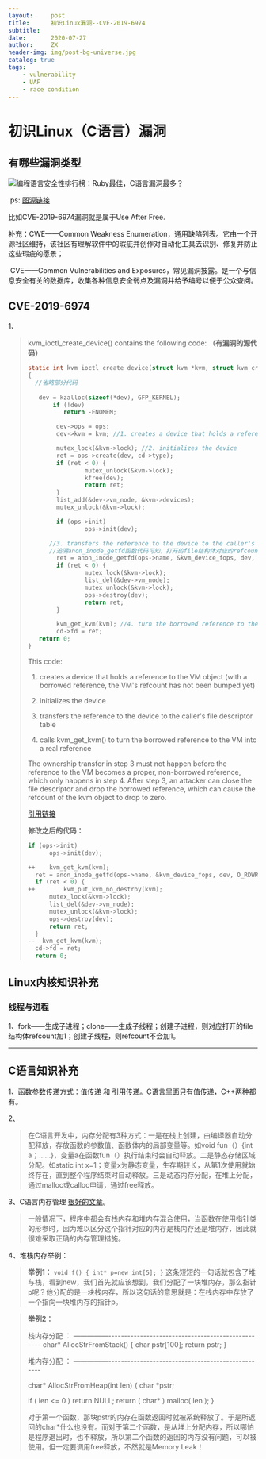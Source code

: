 ```yaml
---
layout:     post
title:      初识Linux漏洞--CVE-2019-6974
subtitle:   
date:       2020-07-27
author:     ZX
header-img: img/post-bg-universe.jpg
catalog: true
tags:
    - vulnerability
    - UAF
    - race condition
---
```




# 初识Linux（C语言）漏洞

## 有哪些漏洞类型

![编程语言安全性排行榜：Ruby最佳，C语言漏洞最多？](https://static.geekbang.org/infoq/5c947cb8b836b.png?imageView2/0/w/800)

​																																												ps: [图源链接](https://www.infoq.cn/article/VMQhWL6eH9-CRm4a7zkY)

比如CVE-2019-6974漏洞就是属于Use After Free.

补充：CWE——Common Weakness Enumeration，通用缺陷列表。它由一个开源社区维持，该社区有理解软件中的瑕疵并创作对自动化工具去识别、修复并防止这些瑕疵的愿景；

​			CVE——Common Vulnerabilities and Exposures，常见漏洞披露。是一个与信息安全有关的数据库，收集各种信息安全弱点及漏洞并给予编号以便于公众查阅。

## CVE-2019-6974

1、

> kvm_ioctl_create_device() contains the following code: **（有漏洞的源代码）**
>
> ```c
> static int kvm_ioctl_create_device(struct kvm *kvm, struct kvm_create_device *cd)
> {
>   //省略部分代码
>  
> 	 dev = kzalloc(sizeof(*dev), GFP_KERNEL);
>   	 if (!dev)
>           return -ENOMEM;
> 
> ​        dev->ops = ops;
> ​        dev->kvm = kvm; //1. creates a device that holds a reference to the VM object 我怎么知道这里的kvm是没有引用计数的？或者说kvm是栈内存还是堆内存？答：像这种结构体都是：栈上的指针指向存在堆上的结构体，具体的kvm查看定义源码可以发现其拥有一个引用计数的成员，当然就有引用计数。另外，引用计数是需要程序员手动增减的。
> 
> ​        mutex_lock(&kvm->lock); //2. initializes the device
> ​        ret = ops->create(dev, cd->type);
> ​        if (ret < 0) {
> ​                mutex_unlock(&kvm->lock);
> ​                kfree(dev);
> ​                return ret;
> ​        }
> ​        list_add(&dev->vm_node, &kvm->devices);
> ​        mutex_unlock(&kvm->lock);
> 
> ​        if (ops->init)
> ​                ops->init(dev);
> 
>       //3. transfers the reference to the device to the caller's file descriptor table
>       //追溯anon_inode_getfd函数代码可知，打开的file结构体对应的refcount为1。如果一个子线程（子线程会共享文件描述符表，且已经拥有了对应的file 结构体，refcount不会加1，然后可以直接关闭导致refcount减1）刚好在此函数后（小窗口期）将此文件描述符关闭，导致file结构体引用计数减1被释放；这个函数把dev的一个引用传给了file结构体的一个成员，却没有将dev的引用计数加1，从而dev引用计数减1被释放，从而kvm引用计数减1，有可能就为0了（因为不知道传进来的kvm引用计数是多少）。——具体可以去看proc（见下面给出的引用链接。复现代码里面：创建子线程直接调用close(fd))。
> ​        ret = anon_inode_getfd(ops->name, &kvm_device_fops, dev, O_RDWR | O_CLOEXEC);
> ​        if (ret < 0) {
> ​                mutex_lock(&kvm->lock);
> ​                list_del(&dev->vm_node);
> ​                mutex_unlock(&kvm->lock);
> ​                ops->destroy(dev);
> ​                return ret;
> ​        }
> 
> ​        kvm_get_kvm(kvm); //4. turn the borrowed reference to the VM into a real reference
> ​        cd->fd = ret;
>  	 return 0;
> }
> ```
>
> This code:
>
> 1. creates a device that holds a reference to the VM object (with a borrowed
>    reference, the VM's refcount has not been bumped yet)
>
> 2. initializes the device
>
> 3. transfers the reference to the device to the caller's file descriptor table
>
> 4. calls kvm_get_kvm() to turn the borrowed reference to the VM into a real
>    reference
>
> The ownership transfer in step 3 must not happen before the reference to the VM
> becomes a proper, non-borrowed reference, which only happens in step 4.
> After step 3, an attacker can close the file descriptor and drop the borrowed
> reference, which can cause the refcount of the kvm object to drop to zero.
>
> [引用链接](https://bugs.chromium.org/p/project-zero/issues/detail?id=1765)
>
> **修改之后的代码：**
>
> ```C
> if (ops->init)
> 		ops->init(dev);
> 
> ++	kvm_get_kvm(kvm);
> 	ret = anon_inode_getfd(ops->name, &kvm_device_fops, dev, O_RDWR | O_CLOEXEC);
> 	if (ret < 0) {
> ++		kvm_put_kvm_no_destroy(kvm);
> 		mutex_lock(&kvm->lock);
> 		list_del(&dev->vm_node);
> 		mutex_unlock(&kvm->lock);
> 		ops->destroy(dev);
> 		return ret;
> 	}
> --  kvm_get_kvm(kvm);
> 	cd->fd = ret;
> 	return 0;
> ```
>
> 

## Linux内核知识补充

### 线程与进程

1、fork——生成子进程；clone——生成子线程；创建子进程，则对应打开的file结构体refcount加1；创建子线程，则refcount不会加1。

------

## C语言知识补充

1、函数参数传递方式：值传递 和 引用传递。C语言里面只有值传递，C++两种都有。

2、

> 在C语言开发中，内存分配有3种方式：一是在栈上创建，由编译器自动分配释放，存放函数的参数值、函数体内的局部变量等。如void fun（）{int a；……}，变量a在函数fun（）执行结束时会自动释放。二是静态存储区域分配。如static int x=1；变量x为静态变量，生存期较长，从第1次使用就始终存在，直到整个程序结束时自动释放。三是动态内存分配，在堆上分配，通过malloc或calloc申请，通过free释放。

3、C语言内存管理 [很好的文章](https://casatwy.com/ccheng-xu-de-nei-cun-guan-li.html)。

> 一般情况下，程序中都会有栈内存和堆内存混合使用，当函数在使用指针类的形参时，因为难以区分这个指针对应的内存是栈内存还是堆内存，因此就很难采取正确的内存管理措施。

4、堆栈内存举例：

> **举例1：** 
> `void f() { int* p=new int[5]; }` 
> 这条短短的一句话就包含了堆与栈，看到new，我们首先就应该想到，我们分配了一块堆内存，那么指针p呢？他分配的是一块栈内存，所以这句话的意思就是：在栈内存中存放了一个指向一块堆内存的指针p。

> **举例2：**
>
> 栈内存分配 ：
> —————-------------------------------------------------- 
> char*  AllocStrFromStack() 
> { 
> char pstr[100]; 
> return pstr; 
> } 
>
> 堆内存分配 ：
> —————--------------------------------------------------
>
> char*  AllocStrFromHeap(int len) 
> { 
> char *pstr; 
>
> if ( len <= 0 ) return NULL; 
> return ( char* ) malloc( len ); 
> } 
>
> 对于第一个函数，那块pstr的内存在函数返回时就被系统释放了。于是所返回的char*什么也没有。而对于第二个函数，是从堆上分配内存，所以哪怕是程序退出时，也不释放，所以第二个函数的返回的内存没有问题，可以被使用。但一定要调用free释放，不然就是Memory Leak！ 

